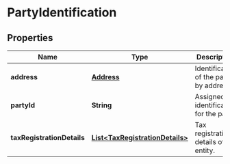 
# PartyIdentification

## Properties
Name | Type | Description | Notes
------------ | ------------- | ------------- | -------------
**address** | [**Address**](Address.md) | Identification of the party by address. |  [optional]
**partyId** | **String** | Assigned identification for the party. | 
**taxRegistrationDetails** | [**List&lt;TaxRegistrationDetails&gt;**](TaxRegistrationDetails.md) | Tax registration details of the entity. |  [optional]



